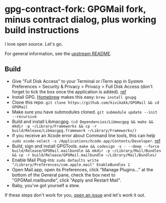 # gpg-contract-fork: GPGMail fork, minus contract dialog, plus working build instructions

I love open source. Let's go.

For general information, see the [upstream README](https://github.com/GPGTools/GPGMail/blob/mojave/README.md).

## Build

* Give "Full Disk Access" to your Terminal or iTerm app in System Preferences > Security & Privacy > Privacy > Full Disk Access (don't forget to tick the box once the application is added). [ref](http://osxdaily.com/2018/10/09/fix-operation-not-permitted-terminal-error-macos/)
* Install GPG. [Homebrew](https://brew.sh) makes this easy: `brew install gnupg`
* Clone this repo. `git clone https://github.com/kivikakk/GPGMail && cd GPGMail`
* Make sure you have submodules cloned. `git submodule update --init --recursive`
* Build and install Libmacgpg. `(cd Dependencies/Libmacgpg && make && mkdir -p ~/Library/Frameworks && cp -r build/Release/Libmacgpg.framework ~/Library/Frameworks/)`
* If you receive an Xcode error about Command line tools, this can help `sudo xcode-select -s /Applications/Xcode.app/Contents/Developer`. [ref](https://github.com/nodejs/node-gyp/issues/569#issuecomment-94917337)
* Build, sign and install GPGTools. `make && codesign -s - --deep --force build/Release/GPGMail.mailbundle && mkdir -p ~/Library/Mail/Bundles && cp -r build/Release/GPGMail.mailbundle ~/Library/Mail/Bundles/`
* Enable Mail Plug-ins: `sudo defaults write "/Library/Preferences/com.apple.mail" EnableBundles 1`
* Open Mail.app, open its Preferences, click "Manage Plugins..." at the bottom of the General pane, check the box next to "GPGMail.mailbundle", click "Apply and Restart Mail".
* Baby, you've got yourself a stew.

If these steps don't work for you, [open an issue](https://github.com/kivikakk/GPGMail/issues/new) and let's work it out.
